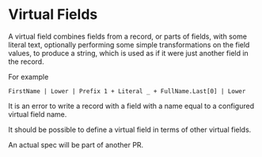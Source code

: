 # Virtual Fields

A virtual field combines fields from a record, or parts of fields, with some literal text,
optionally performing some simple transformations on the field values,
to produce a string, which is used as if it were just another field in the record. 

For example

`FirstName | Lower | Prefix 1 + Literal _ + FullName.Last[0] | Lower`

It is an error to write a record with a field with a name equal to a configured
virtual field name.

It should be possible to define a virtual field in terms of other virtual fields.

An actual spec will be part of another PR.
